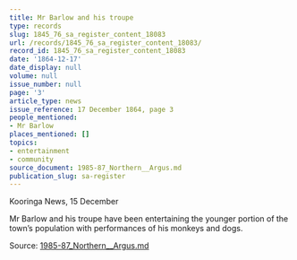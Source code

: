 ```yaml
---
title: Mr Barlow and his troupe
type: records
slug: 1845_76_sa_register_content_18083
url: /records/1845_76_sa_register_content_18083/
record_id: 1845_76_sa_register_content_18083
date: '1864-12-17'
date_display: null
volume: null
issue_number: null
page: '3'
article_type: news
issue_reference: 17 December 1864, page 3
people_mentioned:
- Mr Barlow
places_mentioned: []
topics:
- entertainment
- community
source_document: 1985-87_Northern__Argus.md
publication_slug: sa-register
---
```


Kooringa News, 15 December

Mr Barlow and his troupe have been entertaining the younger portion of the town’s population with performances of his monkeys and dogs.

Source: [1985-87_Northern__Argus.md](/downloads/markdown/1985-87_Northern__Argus.md)
